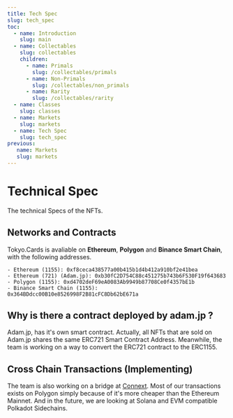 ```yaml
---
title: Tech Spec 
slug: tech_spec
toc:
  - name: Introduction
    slug: main 
  - name: Collectables 
    slug: collectables 
    children:
      - name: Primals
        slug: /collectables/primals 
      - name: Non-Primals 
        slug: /collectables/non_primals
      - name: Rarity 
        slug: /collectables/rarity
  - name: Classes 
    slug: classes 
  - name: Markets 
    slug: markets 
  - name: Tech Spec 
    slug: tech_spec
previous: 
   name: Markets 
   slug: markets
---
```


# Technical Spec
The technical Specs of the NFTs.

## Networks and Contracts
Tokyo.Cards is avaliable on __Ethereum__, __Polygon__ and __Binance Smart Chain__, with the following addresses.

```
- Ethereum (1155): 0xf8ceca438577a00b415b1d4b412a910bf2e41bea
- Ethereum (721) (Adam.jp): 0xb30fC2D754C88c451275b743b6F530F19f643683
- Polygon (1155): 0xd4702deF69eA0083Ab9949b87708Ce0f4357bE1b
- Binance Smart Chain (1155): 0x364BDdcc00B10e8526998F2B81cFC8Db62bE671a
```
## Why is there a contract deployed by adam.jp ?
Adam.jp, has it's own smart contract. Actually, all NFTs that are sold on Adam.jp shares the same ERC721 Smart Contract Address. Meanwhile, the team is working on a way to convert the ERC721 contract to the ERC1155.

## Cross Chain Transactions (Implementing)
The team is also working on a bridge at [Connext](https://connext.network/).
Most of our transactions exists on Polygon simply because of it's more cheaper than the Ethereum Mainnet.
And in the future, we are looking at Solana and EVM compatible Polkadot Sidechains.
